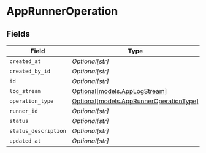 # AppRunnerOperation


## Fields

| Field                                                                          | Type                                                                           | Required                                                                       | Description                                                                    |
| ------------------------------------------------------------------------------ | ------------------------------------------------------------------------------ | ------------------------------------------------------------------------------ | ------------------------------------------------------------------------------ |
| `created_at`                                                                   | *Optional[str]*                                                                | :heavy_minus_sign:                                                             | N/A                                                                            |
| `created_by_id`                                                                | *Optional[str]*                                                                | :heavy_minus_sign:                                                             | N/A                                                                            |
| `id`                                                                           | *Optional[str]*                                                                | :heavy_minus_sign:                                                             | N/A                                                                            |
| `log_stream`                                                                   | [Optional[models.AppLogStream]](../models/applogstream.md)                     | :heavy_minus_sign:                                                             | job details                                                                    |
| `operation_type`                                                               | [Optional[models.AppRunnerOperationType]](../models/apprunneroperationtype.md) | :heavy_minus_sign:                                                             | N/A                                                                            |
| `runner_id`                                                                    | *Optional[str]*                                                                | :heavy_minus_sign:                                                             | N/A                                                                            |
| `status`                                                                       | *Optional[str]*                                                                | :heavy_minus_sign:                                                             | N/A                                                                            |
| `status_description`                                                           | *Optional[str]*                                                                | :heavy_minus_sign:                                                             | N/A                                                                            |
| `updated_at`                                                                   | *Optional[str]*                                                                | :heavy_minus_sign:                                                             | N/A                                                                            |